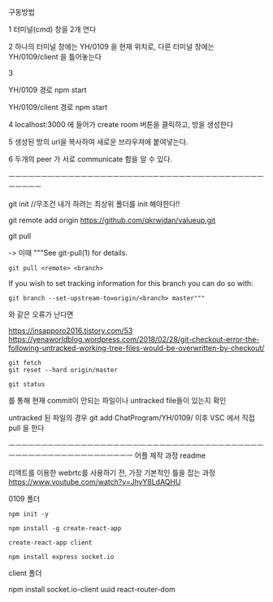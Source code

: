 구동방법

1 터미널(cmd) 창을 2개 연다

2 하나의 터미널 창에는 YH/0109 을 현재 위치로, 다른 터미널 창에는 YH/0109/client 을 틀어놓는다

3   

YH/0109 경로
    npm start

YH/0109/client 경로 
    npm start 

4 localhost:3000 에 들어가 create room 버튼을 클릭하고, 방을 생성한다

5 생성된 방의 url을 복사하여 새로운 브라우져에 붙여넣는다.

6 두개의 peer 가 서로 communicate 함을 알 수 있다.

ㅡㅡㅡㅡㅡㅡㅡㅡㅡㅡㅡㅡㅡㅡㅡㅡㅡㅡㅡㅡㅡㅡㅡㅡㅡㅡㅡㅡㅡㅡㅡㅡㅡㅡㅡㅡㅡㅡㅡㅡㅡㅡㅡㅡ

git init        //무조건 내가 하려는 최상위 폴더를 init 해야한다!!

git remote add origin https://github.com/qkrwjdan/valueup.git

git pull

-> 이때 
"""See git-pull(1) for details.

    git pull <remote> <branch>

If you wish to set tracking information for this branch you can do so with:

    git branch --set-upstream-to=origin/<branch> master"""
와 같은 오류가 난다면 

https://insapporo2016.tistory.com/53 
https://yenaworldblog.wordpress.com/2018/02/28/git-checkout-error-the-following-untracked-working-tree-files-would-be-overwritten-by-checkout/

    git fetch
    git reset --hard origin/master

    git status
를 통해 현재 commit이 안되는 파일이나 untracked file들이 있는지 확인

untracked 된 파일의 경우
    git add ChatProgram/YH/0109/
이후 VSC 에서 직접 pull 을 한다

ㅡㅡㅡㅡㅡㅡㅡㅡㅡㅡㅡㅡㅡㅡㅡㅡㅡㅡㅡㅡㅡㅡㅡㅡㅡㅡㅡㅡㅡㅡㅡㅡㅡㅡㅡㅡㅡㅡㅡㅡㅡㅡㅡㅡㅡㅡㅡㅡㅡㅡㅡㅡㅡㅡㅡㅡㅡㅡ
어플 제작 과정 readme


리액트를 이용한 webrtc를 사용하기 전, 가장 기본적인 틀을 잡는 과정
https://www.youtube.com/watch?v=JhyY8LdAQHU

0109 폴더

    npm init -y

    npm install -g create-react-app 

    create-react-app client

    npm install express socket.io



client 폴더

npm install socket.io-client uuid react-router-dom 